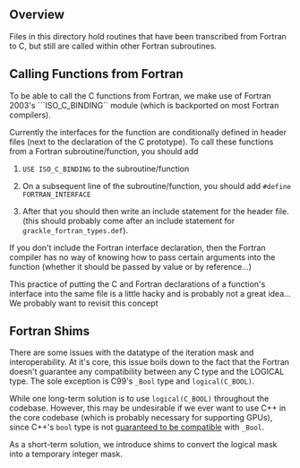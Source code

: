 ## Overview

Files in this directory hold routines that have been transcribed from Fortran to C, but still are called within other Fortran subroutines.

## Calling Functions from Fortran

To be able to call the C functions from Fortran, we make use of Fortran 2003's ```ISO_C_BINDING`` module (which is backported on most Fortran compilers).

Currently the interfaces for the function are conditionally defined in header files (next to the declaration of the C prototype). To call these functions from a Fortran subroutine/function, you should add

  1. ``USE ISO_C_BINDING`` to the subroutine/function

  2. On a subsequent line of the subroutine/function, you should add ``#define FORTRAN_INTERFACE``

  3. After that you should then write an include statement for the header file. (this should probably come after an include statement for ``grackle_fortran_types.def``).

If you don't include the Fortran interface declaration, then the Fortran compiler has no way of knowing how to pass certain arguments into the function (whether it should be passed by value or by reference...)

This practice of putting the C and Fortran declarations of a function's interface into the same file is a little hacky and is probably not a great idea... We probably want to revisit this concept

## Fortran Shims

There are some issues with the datatype of the iteration mask and interoperability. At it's core, this issue boils down to the fact that the Fortran doesn't guarantee any compatibility between any C type and the LOGICAL type. The sole exception is C99's ``_Bool`` type and ``logical(C_BOOL)``.

While one long-term solution is to use ``logical(C_BOOL)`` throughout the codebase. However, this may be undesirable if we ever want to use C++ in the core codebase (which is probably necessary for supporting GPUs), since C++'s ``bool`` type is not [guaranteed to be compatible](https://stackoverflow.com/q/40020423) with ``_Bool``.

As a short-term solution, we introduce shims to convert the logical mask into a temporary integer mask.
